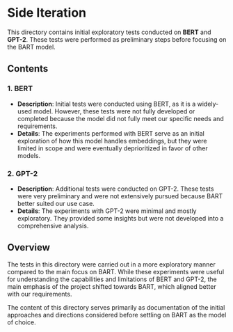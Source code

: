 # Side Iteration

This directory contains initial exploratory tests conducted on **BERT** and **GPT-2**. These tests were performed as preliminary steps before focusing on the BART model. 

## Contents

### 1. BERT

- **Description**: Initial tests were conducted using BERT, as it is a widely-used model. However, these tests were not fully developed or completed because the model did not fully meet our specific needs and requirements.
- **Details**: The experiments performed with BERT serve as an initial exploration of how this model handles embeddings, but they were limited in scope and were eventually deprioritized in favor of other models.

### 2. GPT-2

- **Description**: Additional tests were conducted on GPT-2. These tests were very preliminary and were not extensively pursued because BART better suited our use case.
- **Details**: The experiments with GPT-2 were minimal and mostly exploratory. They provided some insights but were not developed into a comprehensive analysis.

## Overview

The tests in this directory were carried out in a more exploratory manner compared to the main focus on BART. While these experiments were useful for understanding the capabilities and limitations of BERT and GPT-2, the main emphasis of the project shifted towards BART, which aligned better with our requirements.

The content of this directory serves primarily as documentation of the initial approaches and directions considered before settling on BART as the model of choice.
